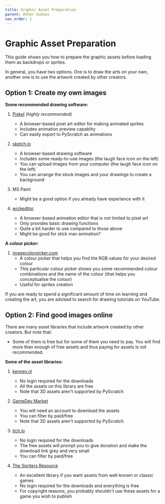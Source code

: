 ```yaml
---
title: Graphic Asset Preparation
parent: Other Gudies
nav_order: 1
---
```

# Graphic Asset Preparation
This guide shows you how to prepare the graphic assets before loading them as backdrops or sprites. 

In general, you have two options. 
One is to draw the arts on your own, another one is to use the artwork created by other creators. 

## Option 1: Create my own images
**Some recommended drawing software:** 
1. <a target="_blank" href="https://www.piskelapp.com/">Piskel</a>   (<i>highly recommended</i>)
    - A browser-based pixel art editor for making animated sprites
    - Includes animation preview capablity
    - Can easily export to PyScratch as animations 
    
1. <a target="_blank" href="https://sketch.io/sketchpad/">sketch.io</a> 
    - A browser-based drawing software 
    - Includes some ready-to-use images (the laugh face icon on the left)
    - You can upload images from your computer (the laugh face icon on the left)
    - You can arrange the stock images and your drawings to create a background

1. MS Paint 
    - Might be a good option if you already have experience with it

1. <a target="_blank" href="https://www.wickeditor.com/editor/">wickeditor</a> 
    - A browser-based animation editor that is not limited to pixel art
    - Only provides basic drawing functions
    - Quite a bit harder to use compared to those above
    - Might be good for stick man animation?

**A colour picker:** 
1. <a target="_blank" href="https://imagecolorpicker.com/color-code/ad8446">imagecolorpicker.com</a> 
    - A colour picker that helps you find the RGB values for your desired colour
    - This particular colour picker shows you some recommended colour combinations and the name of the colour (that helps you conceptualise the colour)
    - Useful for sprites creation 

    

If you are ready to spend a significant amount of time on learning and creating the art, you are advised to search for drawing tutorials on YouTube. 

## Option 2: Find good images online
There are many asset libraries that include artwork created by other creators. But note that:
- Some of them is free but for some of them you need to pay. You will find more than enough of free assets and thus paying for assets is not recommended. 



**Some of the asset libraries:**
1. <a target="_blank" href="https://kenney.nl/assets/category:2D?sort=update">kenney.nl</a> 
    - No login required for the downloads
    - All the assets on this library are free
    - Note that 3D assets aren't supported by PyScratch
    
1. <a target="_blank" href="https://www.gamedevmarket.net/">GameDev Market</a>
    - You will need an account to download the assets
    - You can filter by paid/free
    - Note that 3D assets aren't supported by PyScratch

1. <a target="_blank" href="https://itch.io/game-assets">itch.io</a>
    - No login required for the downloads
    - The free assets will prompt you to give donation and make the download link grey and very small
    - You can filter by paid/free

1. <a target="_blank" href="https://www.spriters-resource.com/">The Spriters Resource</a>
    - An excellent library if you want assets from well-known or classic games
    - No login required for the downloads and everything is free 
    - For copyright reasons, you probably shouldn't use these assets for a game you wish to publish 